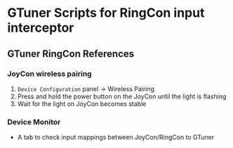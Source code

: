 # GTuner Scripts for RingCon input interceptor

## GTuner RingCon References
### JoyCon wireless pairing
   1. `Device Configuration` panel -> Wireless Pairing
   1. Press and hold the power button on the JoyCon until the light is flashing
   1. Wait for the light on JoyCon becomes stable

### Device Monitor 
* A tab to check input mappings between JoyCon/RingCon to GTuner

